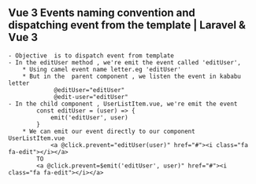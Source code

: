 ## Vue 3 Events naming convention and dispatching event from the template | Laravel & Vue 3
    - Objective  is to dispatch event from template 
    - In the editUser method , we're emit the event called 'editUser',
        * Using camel event name letter.eg 'editUser'
        * But in the  parent component , we listen the event in kababu letter
                 @editUser="editUser"
                 @edit-user="editUser"
    - In the child component , UserListItem.vue, we're emit the event 
            const editUser = (user) => {
                emit('editUser', user)
            }
        * We can emit our event directly to our component  UserListItem.vue
                <a @click.prevent="editUser(user)" href="#"><i class="fa fa-edit"></i></a>
            TO
            <a @click.prevent=$emit('editUser', user)" href="#"><i class="fa fa-edit"></i></a>

                
        

    

